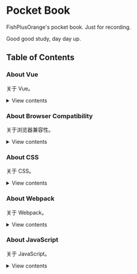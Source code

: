 # Pocket Book

FishPlusOrange's pocket book. Just for recording.

Good good study, day day up.

## Table of Contents

### About Vue

关于 Vue。

<details>

<summary>View contents</summary>

- [Vuex 使用 commit 提交 mutation 修改 state 的原因](https://github.com/FishPlusOrange/pocket-book/issues/1)
- [计算属性比较方法、侦听属性和过滤器](https://github.com/FishPlusOrange/pocket-book/issues/2)
- [在 vue-cli 项目中使用 Sass](https://github.com/FishPlusOrange/pocket-book/issues/3)
- [从 vue-cli 项目的接口调试出发](https://github.com/FishPlusOrange/pocket-book/issues/4)
- [vue-cli 项目中 assets 和 static 的区别](https://github.com/FishPlusOrange/pocket-book/issues/16)
- [Vue 组件之间的通信](https://github.com/FishPlusOrange/pocket-book/issues/17)
- [Vue 渲染函数](https://github.com/FishPlusOrange/pocket-book/issues/18)
- [Vue 中 el 和 $mount 的区别](https://github.com/FishPlusOrange/pocket-book/issues/24)
- [Vue 首屏渲染优化](https://github.com/FishPlusOrange/pocket-book/issues/27)
- [关于 Vue 实例的生命周期](https://github.com/FishPlusOrange/pocket-book/issues/29)
- [关于 Vue nextTick](https://github.com/FishPlusOrange/pocket-book/issues/34)

</details>

### About Browser Compatibility

关于浏览器兼容性。

<details>

<summary>View contents</summary>

- [低版本 IE 浏览器下绝对定位的元素未设置背景时无法响应鼠标点击或悬浮事件](https://github.com/FishPlusOrange/pocket-book/issues/5)
- [IE 浏览器下 iframe 弹窗中输入框光标丢失（无法输入）问题](https://github.com/FishPlusOrange/pocket-book/issues/6)
- [低版本 IE 浏览器下无法触发 oninput 事件](https://github.com/FishPlusOrange/pocket-book/issues/7)
- [IE9 浏览器下在拖拽、剪切、删除操作时无法触发 propertychange 事件](https://github.com/FishPlusOrange/pocket-book/issues/8)
- [IE 浏览器下由于请求路径带中文参数导致发送 GET 请求时报400错误](https://github.com/FishPlusOrange/pocket-book/issues/9)
- [IE 浏览器下由于请求路径过长导致发送 GET 请求时报500错误](https://github.com/FishPlusOrange/pocket-book/issues/10)
- [IE 浏览器下 td 边框消失](https://github.com/FishPlusOrange/pocket-book/issues/11)
- [IE8 浏览器下 new Date('YYYY-MM-DD') 返回 NaN](https://github.com/FishPlusOrange/pocket-book/issues/12)
- [IE11 浏览器下 babel 编译后的部分 ES6 语法仍然报 undefined 错误](https://github.com/FishPlusOrange/pocket-book/issues/33)
- [IE11 浏览器下 get 请求缓存问题](https://github.com/FishPlusOrange/pocket-book/issues/37)

</details>

### About CSS

关于 CSS。

<details>

<summary>View contents</summary>

- [再看 animation-fill-mode 属性](https://github.com/FishPlusOrange/pocket-book/issues/15)

</details>

### About Webpack

关于 Webpack。

<details>

<summary>View contents</summary>

- [webpack 中 hash、chunkhash 和 contenthash 的区别](https://github.com/FishPlusOrange/pocket-book/issues/23)
- [关于 tree shaking](https://github.com/FishPlusOrange/pocket-book/issues/41)

</details>

### About JavaScript

关于 JavaScript。

<details>

<summary>View contents</summary>

- [后端接收不到 axios 通过 post 方式传递的参数](https://github.com/FishPlusOrange/pocket-book/issues/20)
- [babel-polyfill 和 babel-plugin-transform-runtime](https://github.com/FishPlusOrange/pocket-book/issues/31)
- [从 Element.getBoundingClientRect() 出发](https://github.com/FishPlusOrange/pocket-book/issues/35)
- [检测浏览器 DevTools 是否处于开启状态](https://github.com/FishPlusOrange/pocket-book/issues/42)

</details>
